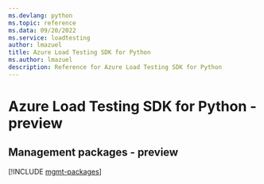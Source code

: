 ```yaml
---
ms.devlang: python
ms.topic: reference
ms.data: 09/20/2022
ms.service: loadtesting
author: lmazuel
title: Azure Load Testing SDK for Python
ms.author: lmazuel
description: Reference for Azure Load Testing SDK for Python
---
```

# Azure Load Testing SDK for Python - preview

## Management packages - preview
[!INCLUDE [mgmt-packages](load-testing-mgmt-index.md)]